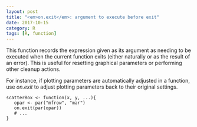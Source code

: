 ```yaml
---
layout: post
title: "<em>on.exit</em>: argument to execute before exit"
date: 2017-10-15
category: R
tags: [R, function]
---
```


This function records the expression given as its argument as needing to be executed when the current function exits (either naturally or as the result of an error). 
This is useful for resetting graphical parameters or performing other cleanup actions.

For instance, if plotting parameters are automatically adjusted in a function, use <em>on.exit</em> to adjust plotting parameters back to their original settings.

```
scatterBox <- function(x, y, ...){
   opar <- par("mfrow", "mar")
   on.exit(par(opar))
   # ...
}
```


